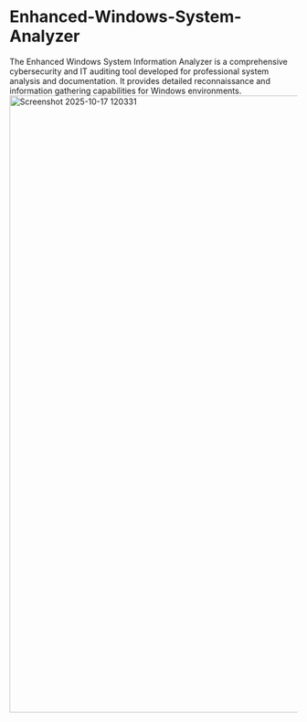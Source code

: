 # Enhanced-Windows-System-Analyzer
The Enhanced Windows System Information Analyzer is a comprehensive cybersecurity and IT auditing tool developed for professional system analysis and documentation. It provides detailed reconnaissance and information gathering capabilities for Windows environments.
<img width="1920" height="1080" alt="Screenshot 2025-10-17 120331" src="https://github.com/user-attachments/assets/0b6c7884-6f1c-4075-87f8-3ccebacac886" />
